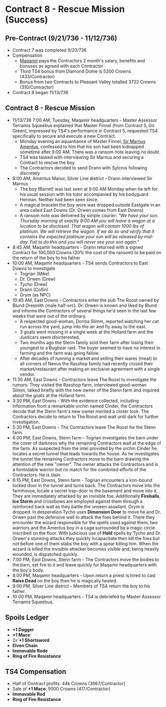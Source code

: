 # Contract 8 - Rescue Mission (Success)

## Pre-Contract (9/21/736 - 11/12/736)
* Contract 7 was completed 9/20/736
* Compensation
  * [Maqamir](../../markdown/company.md) pays the Contractors 2 month's salary, benefits and bonuses as agreed with each Contractor
  * Third TS4 bonus from Diamond Dome is 5200 Crowns (433/Contractor)
  * Bonus from two Contracts to Pleasant Valley totalled 3722 Crowns (310/Contractor)
* Contract 8 began 11/13/736

## Contract 8 - Rescue Mission
* 11/13/736 7:00 AM, Tuesday, Maqamir headquarters - Master Assessor Terramis Squeebus explained that Master Finnel (from Contract 5, Go Green), impressed by TS4's performance in Contract 5, requested TS4 specifically to secure and execute a new Contract.
  * Monday evening an aquantiance of Master Finnel, [Sir Marnus Amentus](https://drive.google.com/file/d/10ArofA_QvjCBYqe2JiancTNj-xjI6t10/view?usp=drive_link), confessed to him that his son had been kidnapped sometime after 9:00 AM. There was a ransom note leaving no doubt.
  * TS4 was tasked with interviewing Sir Marnus and securing a Contract to rescue the boy
  * The Contractors decided to send Drann with Sylcros following discretely
* 8:00 AM, Amentus Manor, Silver Line district - Drann interviewed Sir Marnus
  * The boy (Barret) was last seen at 9:00 AM Monday when he left for his usual session with his tutor accompanied by his bodyguard Herman. Neither had been seen since.
  * A magical bracelet the boy wore was dropped outside Eastgate in an area called East Downs (Dr. Orwen comes from East Downs)
  * A ransom note was delivered by simple courier: _"We have your son. Thursday morning at exactly 9:00 AM you will leave a wagon at a location to be disclosed. That wagon will contain 1000 lbs of platinum. We will retrieve the wagon. If we do so and verify that it contains the expected platinum your son will be released by mid-day. Fail to do this and you will never see your son again."_
* 8:45 AM, Maqamir headquarters - Drann returned with a signed Contract for 100,000 Crowns (20% the cost of the ransom) to be paid on the return of the boy to his father
* 10:00 AM, Maqamir headquarters - TS4 sends Contractors to East Downs to investigate
  * Togrian (Mike)
  * Dr. Orwen (Drew)
  * Tycho (Drew)
  * Drann (Collin)
  * Grym (as NPC)
* 10:45 AM, East Downs - Contractors enter the pub The Roost owned by Blund Oresmith (male half-orc). Dr. Orwen is known and liked by Blund and informs the Contractors of several things he'd seen in the last few weeks that were out of the ordinary.
  * A respected good-woman, Dorma Slimm, reported watching her cat run across the yard, jump into the air and fly away to the east.
  * 3 goats went missing in a single week at the Hollard farm and the Justicars seem disinterested.
  * Two months ago the Stenn family sold their farm after losing their youngest to a Bugbear raid. The buyer seemed to have no interest in farming and the farm was going fallow.
  * After decades of running a market and selling their wares (meat) to all corners of Nexus the Rasshop family had recently closed their market/restaurant after making an exclusive agreement with a single vendor.
* 11:30 AM, East Downs - Contractors leave The Roost to investigate the rumors. They visited the Rasshop farm, interviewed good-woman Slimm, talked briefly with the new owner of the Stenn farm and inquired about the goats at the Holland farm.
* 3:30 PM, East Downs - With the evidence collected, including information from a remarkable urchin named Cinder, the Contractors decide that the Stenn farm's new owner merited a closer look. The Contractors decide to return to The Roost and wait until dark for further investigation.
* 5:30 PM, East Downs - The Contractors leave The Roost for the Stenn farm.
* 6:00 PM, East Downs, Stenn farm - Togrian investigates the barn under the cover of darkness why the remaining Contractors wait at the edge of the farm. As suspected from the intel provided by the urchin Cinder he locates a secret tunnel that leads towards the house. As he investigates the tunnel the remaining Contractors move to the barn drawing the attention of the new "owner". The owner attacks the Contractors and is a formidable warrior but no match for the combined efforts of the Contractors. He is slain.
* 6:15 PM, East Downs, Stenn farm - Togrian encounters a iron-bound locked door in the tunnel and turns back. The Contractors move into the farmhouse, locate a secret trap-door to the basement and move into it. They are immediately attacked by an invisible foe. Additionally __Fireballs__, __Ice Storm__ and crossbows are employed against them through a reinforced back wall as they battle the unseen assailant. Grym is dropped. In desperation Tycho uses __Dimension Door__ to move he and Dr. Orwen past the defensive wall to attack the foes behind it. There they encounter the wizard responsible for the spells used against them, two warriors and the Amentus boy in a cage surrounded by a magic circle inscribed on the floor. With judicious use of __Hold__ spells by Tycho and Dr. Orwen's stunning attacks they quickly incapacitate then kill the foes but not before one of them stabs the boy with a spear killing him. When the wizard is killed the invisible attacker becomes visible and, being heavily wounded, is dispatched quickly.
* 7:00 PM, East Downs, Stenn farm - The Contractors move the bodies to the barn, set fire to it and leave quickly for Maqamir headquarters with the boy's body.
* 8:00 PM, Maqamir headquarters - Upon return a priest is hired to cast __Raise Dead__ on the boy then he is magically healed.
* 9:00 PM, Silver Line district - Members of TS4 return the boy to his father.
* 10:00 PM, Maqamir headquarters - TS4 is debriefed by Master Assessor Terramis Squeebus.

## Spoils Ledger
* __+1 Dagger__
* __+1 Mace__
* 2x __+1 Shortsword__
* __Elven Chain__
* __Immovable Rode__
* __Ring of Fire Resistance__

## TS4 Compensation
* Half of Contract profits: 44k Crowns (3667/Contractor)
* Sale of __+1 Mace__: 5000 Crowns (417/Contractor)
* __Immovable Rod__
* __Ring of Fire Resistance__
